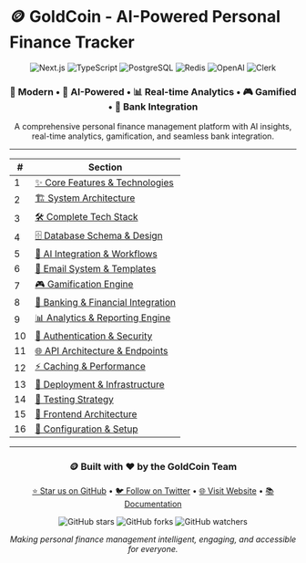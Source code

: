 # 🪙 GoldCoin - AI-Powered Personal Finance Tracker

<div align="center">
  <img src="https://img.shields.io/badge/Next.js-15.0-black?style=for-the-badge&logo=next.js" alt="Next.js" />
  <img src="https://img.shields.io/badge/TypeScript-5.2-blue?style=for-the-badge&logo=typescript" alt="TypeScript" />
  <img src="https://img.shields.io/badge/PostgreSQL-16-336791?style=for-the-badge&logo=postgresql" alt="PostgreSQL" />
  <img src="https://img.shields.io/badge/Redis-7.0-DC382D?style=for-the-badge&logo=redis" alt="Redis" />
  <img src="https://img.shields.io/badge/OpenAI-GPT4-412991?style=for-the-badge&logo=openai" alt="OpenAI" />
  <img src="https://img.shields.io/badge/Clerk-Auth-6C47FF?style=for-the-badge&logo=clerk" alt="Clerk" />
</div>

<div align="center">
  <h3>🚀 Modern • 🤖 AI-Powered • 📊 Real-time Analytics • 🎮 Gamified • 🏦 Bank Integration</h3>
  <p>A comprehensive personal finance management platform with AI insights, real-time analytics, gamification, and seamless bank integration.</p>
</div>

---

| #   | Section                                      |
|-----|----------------------------------------------|
| 1   | [✨ Core Features & Technologies](#-core-features--technologies)           |
| 2   | [🏗️ System Architecture](#️-system-architecture)                        |
| 3   | [🛠️ Complete Tech Stack](#️-complete-tech-stack)                        |
| 4   | [🗄️ Database Schema & Design](#️-database-schema--design)               |
| 5   | [🤖 AI Integration & Workflows](#-ai-integration--workflows)             |
| 6   | [📧 Email System & Templates](#-email-system--templates)                |
| 7   | [🎮 Gamification Engine](#-gamification-engine)                         |
| 8   | [🏦 Banking & Financial Integration](#-banking--financial-integration)  |
| 9   | [📊 Analytics & Reporting Engine](#-analytics--reporting-engine)        |
| 10  | [🔐 Authentication & Security](#-authentication--security)              |
| 11  | [🌐 API Architecture & Endpoints](#-api-architecture--endpoints)        |
| 12  | [⚡ Caching & Performance](#-caching--performance)                       |
| 13  | [🚀 Deployment & Infrastructure](#-deployment--infrastructure)          |
| 14  | [🧪 Testing Strategy](#-testing-strategy)                               |
| 15  | [📱 Frontend Architecture](#-frontend-architecture)                     |
| 16  | [🔧 Configuration & Setup](#-configuration--setup)                     |

---

<div align="center">

### 🪙 Built with ❤️ by the GoldCoin Team

<p>
  <a href="https://github.com/goldcoin/finance-tracker" target="_blank" rel="noopener noreferrer">⭐ Star us on GitHub</a> •
  <a href="https://twitter.com/goldcoin_app" target="_blank" rel="noopener noreferrer">🐦 Follow on Twitter</a> •
  <a href="https://goldcoin.app" target="_blank" rel="noopener noreferrer">🌐 Visit Website</a> •
  <a href="https://docs.goldcoin.app" target="_blank" rel="noopener noreferrer">📚 Documentation</a>
</p>

<p>
  <img src="https://img.shields.io/github/stars/goldcoin/finance-tracker?style=social" alt="GitHub stars" />
  <img src="https://img.shields.io/github/forks/goldcoin/finance-tracker?style=social" alt="GitHub forks" />
  <img src="https://img.shields.io/github/watchers/goldcoin/finance-tracker?style=social" alt="GitHub watchers" />
</p>

<p><em>Making personal finance management intelligent, engaging, and accessible for everyone.</em></p>

</div>
